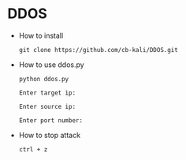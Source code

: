 # DDOS

* How to install

      git clone https://github.com/cb-kali/DDOS.git

* How to use ddos.py

      python ddos.py

      Enter target ip:

      Enter source ip:

      Enter port number:

* How to stop attack

      ctrl + z              
